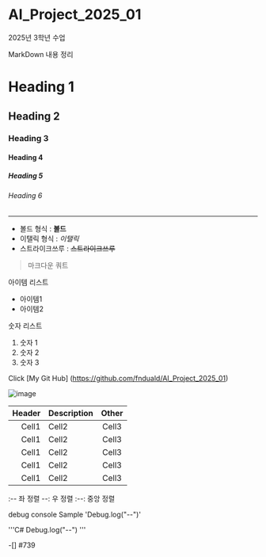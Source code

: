 # AI_Project_2025_01
2025년 3학년 수업

MarkDown 내용 정리

<!-- Heading -->

# Heading 1
## Heading 2
### Heading 3
#### Heading 4
##### Heading 5
###### Heading 6

<!--Line -->

---

<!-- Text attributes -->
+ 볼드 형식 : **볼드**
+ 이탤릭 형식 : *이탤릭*
+ 스트라이크쓰루 : ~~스트라이크쓰루~~

<!-- Quote -->
> 마크다운 쿼트

<!--Bullet List -->
아이템 리스트 
* 아이템1
* 아이템2

<!-- Number List -->
숫자 리스트
1. 숫자 1
2. 숫자 2
3. 숫자 3

<!--Link-->
Click [My Git Hub] (https://github.com/fnduald/AI_Project_2025_01)

<!-- Image -->
![image]()

<!-- Table -->

|Header|Description|Other|
|--:|:--|:--:|
|Cell1|Cell2|Cell3|
|Cell1|Cell2|Cell3|
|Cell1|Cell2|Cell3|
|Cell1|Cell2|Cell3|
|Cell1|Cell2|Cell3|

:-- 좌 정렬
--: 우 정렬
:--: 중앙 정렬

<!-- Code -->

debug console Sample 'Debug.log("--")'

'''C#
Debug.log("--")
'''
<!-- ToDoList -->
-[] #739

